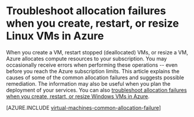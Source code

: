 <properties
	pageTitle="Troubleshooting Linux VM allocation failures | Azure"
	description="Troubleshoot allocation failures when you create, restart, or resize a Linux VM in Azure"
	services="virtual-machines-linux, azure-resource-manager"
	documentationCenter=""
	authors="jiangchen79"
	manager="felixwu"
	editor=""
	tags="top-support-issue,azure-resourece-manager,azure-service-management"/>

<tags
	ms.service="virtual-machines-linux"
	ms.workload="na"
	ms.tgt_pltfrm="vm-linux"
	ms.devlang="na"
	ms.topic="support-article"
	ms.date="02/02/2016"
	wacn.date=""
	ms.author="cjiang"/>

# Troubleshoot allocation failures when you create, restart, or resize Linux VMs in Azure

When you create a VM, restart stopped (deallocated) VMs, or resize a VM, Azure allocates compute resources to your subscription. You may occasionally receive errors when performing these operations -- even before you reach the Azure subscription limits. This article explains the causes of some of the common allocation failures and suggests possible remediation. The information may also be useful when you plan the deployment of your services. You can also [troubleshoot allocation failures when you create, restart, or resize Windows VMs in Azure](/documentation/articles/virtual-machines-windows-allocation-failure/).


[AZURE.INCLUDE [virtual-machines-common-allocation-failure](../../includes/virtual-machines-common-allocation-failure.md)]

